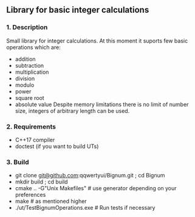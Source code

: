 ## Library for basic integer calculations

### 1. Description
Small library for integer calculations. 
At this moment it suports few basic operations which are:
- addition
- subtraction
- multiplication
- division
- modulo
- power
- square root
- absolute value
Despite memory limitations there is no limit of number size, 
integers of arbitrary length can be used.

### 2. Requirements
- C++17 compiler
- doctest (if you want to build UTs)

### 3. Build
- git clone git@github.com:qqwertyui/Bignum.git ; cd Bignum
- mkdir build ; cd build
- cmake .. -G"Unix Makefiles"     # use generator depending on your preferences
- make                            # as mentioned higher
- ./ut/TestBignumOperations.exe   # Run tests if necessary

